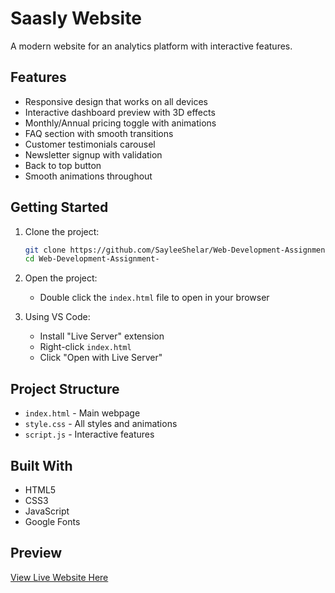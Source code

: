 # Saasly Website

A modern website for an analytics platform with interactive features.

## Features

- Responsive design that works on all devices
- Interactive dashboard preview with 3D effects
- Monthly/Annual pricing toggle with animations
- FAQ section with smooth transitions
- Customer testimonials carousel
- Newsletter signup with validation
- Back to top button
- Smooth animations throughout

## Getting Started

1. Clone the project:
   ```bash
   git clone https://github.com/SayleeShelar/Web-Development-Assignment-.git
   cd Web-Development-Assignment-
   ```

2. Open the project:
   - Double click the `index.html` file to open in your browser
   
3. Using VS Code:
   - Install "Live Server" extension
   - Right-click `index.html`
   - Click "Open with Live Server"

## Project Structure

- `index.html` - Main webpage
- `style.css` - All styles and animations
- `script.js` - Interactive features

## Built With

- HTML5
- CSS3
- JavaScript
- Google Fonts

## Preview
[View Live Website Here](https://sayleeshelar.github.io/Web-Development-Assignment-/)



